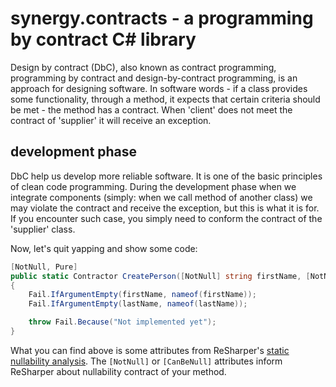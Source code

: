# synergy.contracts - a programming by contract C# library

Design by contract (DbC), also known as contract programming, programming by contract and design-by-contract programming, is an approach for designing software. In software words - if a class provides some functionality, through a method, it expects that certain criteria should be met - the method has a contract. When 'client' does not meet the contract of 'supplier' it will receive an exception.

## development phase

DbC help us develop more reliable software. It is one of the basic principles of clean code programming. During the development phase when we integrate components (simply: when we call method of another class) we may violate the contract and receive the exception, but this is what it is for. If you encounter such case, you simply need to conform the contract of the 'supplier' class.

Now, let's quit yapping and show some code:

```C#
[NotNull, Pure]
public static Contractor CreatePerson([NotNull] string firstName, [NotNull] string lastName)
{
    Fail.IfArgumentEmpty(firstName, nameof(firstName));
    Fail.IfArgumentEmpty(lastName, nameof(lastName));

    throw Fail.Because("Not implemented yet");
}
```
What you can find above is some attributes from ReSharper's [static nullability analysis](https://www.jetbrains.com/resharper/help/Code_Analysis__Code_Annotations.html). The `[NotNull]` or `[CanBeNull]` attributes inform ReSharper about nullability contract of your method.
